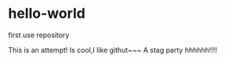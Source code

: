 # hello-world
first use repository

This is an attempt!
Is cool,I like githut~~~ A stag party   hhhhhh!!!!
